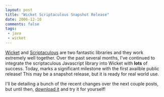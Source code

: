 ```yaml
---
layout: post
title: "Wicket Scriptaculous Snapshot Release"
date: 2006-12-10
comments: false
tags:
 - java
 - wicket
---
```




[Wicket](http://www.wicketframework.org) and [Scriptaculous](http://script.aculo.us/) are two fantastic libraries and they work extremely well together. Over the past several months, I've continued to integrate the scriptaculous Javascript library into Wicket with **lots** of success. Today, marks a significant milestone with the first availble public release! This may be a snapshot release, but it is ready for real world use.



I'll be detailing a bunch of the recent changes over the next couple posts, but until then, [download it](http://maven.codecrate.com/wicket-stuff/wicket-contrib-scriptaculous/0.1.0-SNAPSHOT/wicket-contrib-scriptaculous-0.1.0-SNAPSHOT.jar) and try it for yourself!

